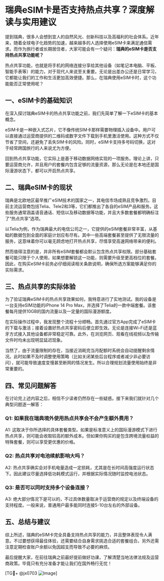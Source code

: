 # 瑞典eSIM卡是否支持热点共享？深度解读与实用建议

提到瑞典，很多人会想到宜人的自然风光、创新科技以及高福利的社会体系。近年来，随着全球电子化趋势的加速，越来越多的人选择使用eSIM卡来满足通信需求。而作为旅行者或长期居住者，大家可能会有一个疑问：**瑞典的eSIM卡是否支持热点共享功能呢？**

热点共享功能，也就是将手机的网络连接分享给其他设备（如笔记本电脑、平板、智能手表等）的能力，对于现代人来说至关重要。无论是出差办公还是日常学习，它都能让我们的工作和生活更加高效便捷。那么，在瑞典使用eSIM卡时，这个功能能否正常使用呢？

## 一、eSIM卡的基础知识

在深入探讨瑞典eSIM卡的热点共享功能之前，我们先简单了解一下eSIM卡的基本概念。

eSIM卡是一种嵌入式芯片，它不像传统SIM卡那样需要物理插入设备中。用户可以直接通过运营商提供的二维码或数字文件下载到手机里激活使用。这种方式不仅节省了空间，还避免了丢失SIM卡的风险。同时，eSIM卡支持多号码切换，这对于经常跨国旅行的人来说尤为方便。

回到热点共享功能，它实际上是基于移动数据网络实现的一项服务。理论上讲，只要运营商允许，并且用户的套餐内包含足够的流量资源，那么无论是在本地还是国际漫游状态下，都可以开启热点共享。

## 二、瑞典eSIM卡的现状

瑞典是北欧地区最早推广eSIM技术的国家之一，其电信市场成熟且竞争激烈。目前主流运营商包括Telia、Tele2和3等，它们都推出了各自的eSIM产品和服务。这些服务通常涵盖语音通话、短信以及移动数据等功能，并且大多数套餐都明确标注了“热点共享”选项。

以Telia为例，作为瑞典最大的电信公司之一，它提供的eSIM套餐非常丰富，从基础的数据包到全面的家庭计划应有尽有。其中一些高端套餐甚至提供了无限流量的服务，这意味着你可以毫无顾虑地打开热点共享，尽情享受高速网络带来的便利。

然而值得注意的是，并非所有eSIM套餐都会默认包含热点共享权限。部分基础套餐可能只限于个人使用，如果想要解锁这一功能，则需要升级至更高档位的套餐。因此，在购买eSIM卡前务必仔细阅读相关条款说明，确保所选方案能够满足你的实际需求。

## 三、热点共享的实际体验

为了验证瑞典eSIM卡的热点共享效果如何，我特意进行了实地测试。我的设备是一台支持eSIM功能的iPhone 14 Pro Max，并选择了Telia的一款中端套餐。该套餐每月提供10GB的国内流量以及一定量的国际漫游额度。

在实际操作过程中，我发现整个流程十分顺畅。首先通过官方App完成了eSIM卡的下载与激活；接着设置好热点共享密码后便立即生效。无论是连接Wi-Fi还是蓝牙方式接入其他设备都非常稳定可靠。此外，在浏览网页、观看在线视频以及传输文件时均未出现明显延迟现象。

当然了，由于流量限制的存在，当接近消耗完当月配额时系统会自动提醒剩余情况。此时如果不及时调整使用策略（比如关闭某些后台程序或者减少非必要访问），就可能导致速度变慢甚至断网的情况发生。所以合理规划流量使用始终是非常重要的。

## 四、常见问题解答

在讨论完上述内容之后，相信不少读者仍然存在一些疑惑。接下来我们就针对几个典型问题逐一解答：

### Q1: 如果我在瑞典境外使用热点共享会不会产生额外费用？
A1: 这取决于你所选择的具体套餐类型。如果是标准意义上的国际漫游模式下进行热点共享，则可能会收取较高的额外成本。但如果你购买的是包含跨境流量权益的特殊套餐，则可以享受更优惠的价格。

### Q2: 热点共享对电池续航影响大吗？
A2: 热点共享确实会对手机电量造成一定损耗，尤其是在长时间高强度运行状态下。因此建议尽量选择低功耗模式运行，并根据实际情况随时监控电池状态。

### Q3: 是否可以同时支持多个设备连接？
A3: 绝大部分情况下是可以的，不过具体数量取决于运营商的规定以及终端设备的支持程度。一般来说，普通用户最多能同时连接5-10台左右的外部设备。

## 五、总结与建议

综上所述，瑞典的eSIM卡完全具备支持热点共享的能力，并且整体表现令人满意。不过要想获得最佳体验，还需要结合自身需求挑选合适的套餐组合。另外还需注意定期检查账户余额以免因超支而导致不必要的麻烦。

最后提醒大家，在前往瑞典之前最好提前做好功课，了解清楚当地法律法规及运营商政策。毕竟只有充分准备才能让我们在国外畅行无忧！

[TG💪+ @jx0703 ![Image](https://github.com/user-attachments/assets/dbca1d08-cadb-493c-b0ec-ad6f7a83f270)]